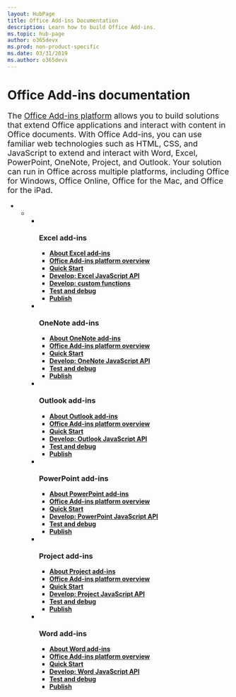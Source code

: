 ```yaml
---
layout: HubPage
title: Office Add-ins Documentation
description: Learn how to build Office Add-ins.
ms.topic: hub-page
author: o365devx
ms.prod: non-product-specific
ms.date: 03/31/2019
ms.author: o365devx
---
```

<div id="main" class="v2">
    <div class="container">
        <h1 class="screenReader">Office Add-ins documentation</h1>
        <p style="font-size: 1.12rem;margin-bottom: 1rem;">The <a href="https://docs.microsoft.com/office/dev/add-ins/overview/office-add-ins">Office Add-ins platform</a> allows you to build solutions that extend Office applications and interact with content in Office documents. With Office Add-ins, you can use familiar web technologies such as HTML, CSS, and JavaScript to extend and interact with Word, Excel, PowerPoint, OneNote, Project, and Outlook. Your solution can run in Office across multiple platforms, including Office for Windows, Office Online, Office for the Mac, and Office for the iPad.</p>
        <ul class="pivots">
            <li>
                <ul id="add-ins">
                    <li>
                        <ul id="add-ins" class="cardsL cols cols3">
                            <li>
                              <div class="cardSize">
                                  <div class="cardPadding">
                                      <div class="card">
                                          <div class="cardImageOuter">
                                              <div class="cardImage">
                                                  <img src="images/index/ExcelLogoColor.svg" alt="" />
                                              </div>
                                          </div>
                                          <div class="cardText">
                                              <h3>Excel add-ins</h3>
                                              <ul class="noBullet">
                                              <li><a class="barLink" href="/office/dev/add-ins/excel/excel-add-ins-overview"><strong>About Excel add-ins</strong></a></li>
                                              <li><a class="barLink" href="/office/dev/add-ins/overview/office-add-ins?context=office/dev/add-ins/excel/context"><strong>Office Add-ins platform overview</strong></a></li>
                                              <li><a class="barLink" href="/office/dev/add-ins/quickstarts/excel-quickstart-jquery"><strong>Quick Start</strong></a></li>
                                              <li><a class="barLink" href="/office/dev/add-ins/reference/overview/excel-add-ins-reference-overview"><strong>Develop: Excel JavaScript API</strong></a></li>
                                              <li><a class="barLink" href="/office/dev/add-ins/excel/custom-functions-overview"><strong>Develop: custom functions</strong></a></li>
                                              <li><a class="barLink" href="/office/dev/add-ins/testing/test-debug-office-add-ins?context=office/dev/add-ins/excel/context"><strong>Test and debug</strong></a></li>
                                              <li><a class="barLink" href="/office/dev/add-ins/publish/publish?context=office/dev/add-ins/excel/context"><strong>Publish</strong></a></li>
                                              </ul>
                                          </div>
                                      </div>
                                  </div>
                              </div>
                            </li>
                            <li>
                              <div class="cardSize">
                                  <div class="cardPadding">
                                      <div class="card">
                                          <div class="cardImageOuter">
                                              <div class="cardImage">
                                                  <img src="images/index/OneNoteLogoColor.svg" alt="" />
                                              </div>
                                          </div>
                                          <div class="cardText">
                                              <h3>OneNote add-ins</h3>
                                              <ul class="noBullet">
                                              <li><a class="barLink" href="/office/dev/add-ins/onenote/onenote-add-ins-programming-overview"><strong>About OneNote add-ins</strong></a></li>
                                              <li><a class="barLink" href="/office/dev/add-ins/overview/office-add-ins?context=office/dev/add-ins/onenote/context"><strong>Office Add-ins platform overview</strong></a></li>
                                              <li><a class="barLink" href="/office/dev/add-ins/quickstarts/onenote-quickstart"><strong>Quick Start</strong></a></li>
                                              <li><a class="barLink" href="/office/dev/add-ins/reference/overview/onenote-add-ins-javascript-reference"><strong>Develop: OneNote JavaScript API</strong></a></li>
                                              <li><a class="barLink" href="/office/dev/add-ins/testing/test-debug-office-add-ins?context=office/dev/add-ins/onenote/context"><strong>Test and debug</strong></a></li>
                                              <li><a class="barLink" href="/office/dev/add-ins/publish/publish?context=office/dev/add-ins/onenote/context"><strong>Publish</strong></a></li>
                                              </ul>
                                          </div>
                                  </div>
                              </div>
                            </li>
                            <li>
                              <div class="cardSize">
                                  <div class="cardPadding">
                                      <div class="card">
                                          <div class="cardImageOuter">
                                              <div class="cardImage">
                                                  <img src="images/index/OutlookLogoColor.svg" alt="" />
                                              </div>
                                          </div>
                                          <div class="cardText">
                                              <h3>Outlook add-ins</h3>
                                              <ul class="noBullet">
                                              <li><a class="barLink" href="/outlook/add-ins"><strong>About Outlook add-ins</strong></a></li>
                                              <li><a class="barLink" href="/office/dev/add-ins/overview/office-add-ins?context=outlook/context"><strong>Office Add-ins platform overview</strong></a></li>
                                              <li><a class="barLink" href="/outlook/add-ins/quick-start"><strong>Quick Start</strong></a></li>
                                              <li><a class="barLink" href="/outlook/add-ins/apis"><strong>Develop: Outlook JavaScript API</strong></a></li>
                                              <li><a class="barLink" href="/outlook/add-ins/testing-and-tips"><strong>Test and debug</strong></a></li>
                                              <li><a class="barLink" href="/office/dev/add-ins/publish/publish?context=outlook/context"><strong>Publish</strong></a></li>
                                              </ul>
                                          </div>
                                      </div>
                                  </div>
                              </div>
                            </li>
                            <li>
                              <div class="cardSize">
                                  <div class="cardPadding">
                                      <div class="card">
                                          <div class="cardImageOuter">
                                              <div class="cardImage">
                                                  <img src="images/index/PowerPointLogoColor.svg" alt="" />
                                              </div>
                                          </div>
                                          <div class="cardText">
                                              <h3>PowerPoint add-ins</h3>
                                              <ul class="noBullet">
                                              <li><a class="barLink" href="/office/dev/add-ins/powerpoint/powerpoint-add-ins"><strong>About PowerPoint add-ins</strong></a></li>
                                              <li><a class="barLink" href="/office/dev/add-ins/overview/office-add-ins?context=office/dev/add-ins/powerpoint/context"><strong>Office Add-ins platform overview</strong></a></li>
                                              <li><a class="barLink" href="/office/dev/add-ins/quickstarts/powerpoint-quickstart"><strong>Quick Start</strong></a></li>
                                              <li><a class="barLink" href="/office/dev/add-ins/reference/requirement-sets/powerpoint-and-project-note?context=office/dev/add-ins/powerpoint/context"><strong>Develop: PowerPoint JavaScript API</strong></a></li>
                                              <li><a class="barLink" href="/office/dev/add-ins/testing/test-debug-office-add-ins?context=office/dev/add-ins/powerpoint/context"><strong>Test and debug</strong></a></li>
                                              <li><a class="barLink" href="/office/dev/add-ins/publish/publish?context=office/dev/add-ins/powerpoint/context"><strong>Publish</strong></a></li>
                                              </ul>
                                          </div>
                                      </div>
                                  </div>
                              </div>
                            </li>
                            <li>
                              <div class="cardSize">
                                  <div class="cardPadding">
                                      <div class="card">
                                          <div class="cardImageOuter">
                                              <div class="cardImage">
                                                  <img src="images/index/ProjectLogoColor.svg" alt="" />
                                              </div>
                                          </div>
                                          <div class="cardText">
                                              <h3>Project add-ins</h3>
                                              <ul class="noBullet">
                                              <li><a class="barLink" href="/office/dev/add-ins/project/project-add-ins"><strong>About Project add-ins</strong></a></li>
                                              <li><a class="barLink" href="/office/dev/add-ins/overview/office-add-ins?context=office/dev/add-ins/project/context"><strong>Office Add-ins platform overview</strong></a></li>
                                              <li><a class="barLink" href="/office/dev/add-ins/quickstarts/project-quickstart"><strong>Quick Start</strong></a></li>
                                              <li><a class="barLink" href="/office/dev/add-ins/reference/requirement-sets/powerpoint-and-project-note?context=office/dev/add-ins/project/context"><strong>Develop: Project JavaScript API</strong></a></li>
                                              <li><a class="barLink" href="/office/dev/add-ins/testing/test-debug-office-add-ins?context=office/dev/add-ins/project/context"><strong>Test and debug</strong></a></li>
                                              <li><a class="barLink" href="/office/dev/add-ins/publish/publish?context=office/dev/add-ins/project/context"><strong>Publish</strong></a></li>
                                              </ul>
                                          </div>
                                      </div>
                                  </div>
                              </div>
                            </li>
                            <li>
                              <div class="cardSize">
                                  <div class="cardPadding">
                                      <div class="card">
                                          <div class="cardImageOuter">
                                              <div class="cardImage">
                                                  <img src="images/index/WordLogoColor.svg" alt="" />
                                              </div>
                                          </div>
                                          <div class="cardText">
                                              <h3>Word add-ins</h3>
                                              <ul class="noBullet">
                                              <li><a class="barLink" href="/office/dev/add-ins/word/word-add-ins-programming-overview"><strong>About Word add-ins</strong></a></li>
                                              <li><a class="barLink" href="/office/dev/add-ins/overview/office-add-ins?context=office/dev/add-ins/word/context"><strong>Office Add-ins platform overview</strong></a></li>
                                              <li><a class="barLink" href="/office/dev/add-ins/quickstarts/word-quickstart"><strong>Quick Start</strong></a></li>
                                              <li><a class="barLink" href="/office/dev/add-ins/reference/overview/word-add-ins-reference-overview"><strong>Develop: Word JavaScript API</strong></a></li>
                                              <li><a class="barLink" href="/office/dev/add-ins/testing/test-debug-office-add-ins?context=office/dev/add-ins/word/context"><strong>Test and debug</strong></a></li>
                                              <li><a class="barLink" href="/office/dev/add-ins/publish/publish?context=office/dev/add-ins/word/context"><strong>Publish</strong></a></li>
                                              </ul>
                                          </div>
                                      </div>
                                  </div>
                              </div>
                            </li>
                        </ul>
                    </li>
                </ul>
            </li>
        </ul>
    </div>
</div>
